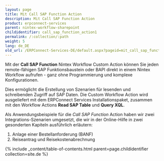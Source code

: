 ```yaml
---
layout: page
title: Mit Call SAP Function Action
description: Mit Call SAP Function Action
product: erpconnect-services
parent: nintex-workflow-sharepoint
childidentifier: call_sap_function_action1
permalink: /:collection/:path
weight: 5
lang: de_DE
old_url: /ERPConnect-Services-DE/default.aspx?pageid=mit_call_sap_function_action1
---
```


Mit der **Call SAP Function** Nintex Workflow Custom Action können Sie jeden remote-fähigen SAP Funktionsbaustein oder BAPI direkt in einem Nintex Workflow aufrufen - ganz ohne Programmierung und komplexe Konfigurationen.   

Dies ermöglicht die Erstellung von Szenarien für lesenden und schreibenden Zugriff auf SAP Daten. Die Custom Workflow Action wird ausgeliefert mit dem ERPConnect Services Installationspaket, zusammen mit den Workflow Actions **Read SAP Table** und **Query XQL**.  

Als Anwendungsbeispiele für die *Call SAP Function* Action haben wir zwei Integrations-Szenarien umgesetzt, die wir in der Online-Hilfe in zwei gesonderten Kapiteln ausführlich erläutern:

1. Anlage einer Bestellanforderung (BANF) 
2. Reiseantrag und Reisekostenabrechnung 

{% include _content/table-of-contents.html parent=page.childidentifier collection=site.de %}